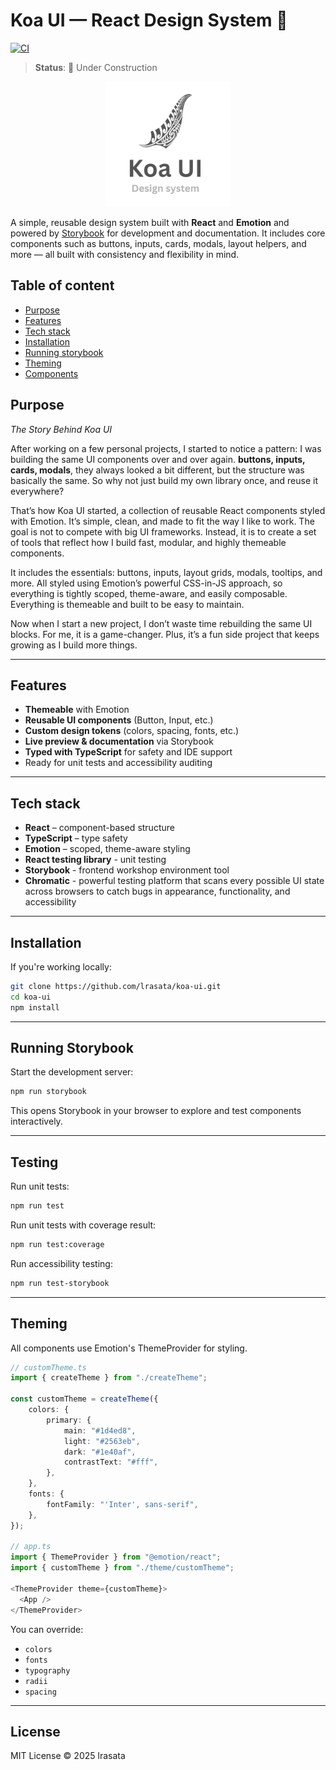 # Koa UI — React Design System 🚧

[![CI](https://github.com/lrasata/koa-ui/actions/workflows/ci.yml/badge.svg)](https://github.com/lrasata/koa-ui/actions/workflows/ci.yml)

> **Status**: 🚧 Under Construction

<div style="text-align: center;">
<img src="https://raw.githubusercontent.com/lrasata/koa-ui/refs/heads/main/docs/koa.png" alt="koa ui logo" width="200" />
</div>

A simple, reusable design system built with **React** and **Emotion** and powered by [Storybook](https://storybook.js.org/) for development and documentation.
It includes core components such as buttons, inputs, cards, modals, layout helpers, and more — all built with consistency and flexibility in mind.

## Table of content

- [Purpose](#purpose)
- [Features](#features)
- [Tech stack](#tech-stack)
- [Installation](#installation)
- [Running storybook](#running-storybook)
- [Theming](#theming)
- [Components](#components)

## Purpose

_The Story Behind Koa UI_

After working on a few personal projects, I started to notice a pattern: I was building the same UI components over and over again.
**buttons, inputs, cards, modals**, they always looked a bit different, but the structure was basically the same. So why not
just build my own library once, and reuse it everywhere?

That’s how Koa UI started, a collection of reusable React components styled with Emotion. It’s simple, clean, and made
to fit the way I like to work. The goal is not to compete with big UI frameworks. Instead, it is to create a set of tools
that reflect how I build fast, modular, and highly themeable components.

It includes the essentials: buttons, inputs, layout grids, modals, tooltips, and more. All styled using Emotion’s powerful CSS-in-JS approach,
so everything is tightly scoped, theme-aware, and easily composable. Everything is themeable and built to be easy to maintain.

Now when I start a new project, I don’t waste time rebuilding the same UI blocks. For me, it is a game-changer. Plus,
it’s a fun side project that keeps growing as I build more things.

---

## Features

- **Themeable** with Emotion
- **Reusable UI components** (Button, Input, etc.)
- **Custom design tokens** (colors, spacing, fonts, etc.)
- **Live preview & documentation** via Storybook
- **Typed with TypeScript** for safety and IDE support
- Ready for unit tests and accessibility auditing

---

## Tech stack

- **React** – component-based structure
- **TypeScript** – type safety
- **Emotion** – scoped, theme-aware styling
- **React testing library** - unit testing
- **Storybook** - frontend workshop environment tool
- **Chromatic** - powerful testing platform that scans every possible UI state across browsers to catch bugs in appearance, functionality, and accessibility

---

## Installation

If you're working locally:

```bash
git clone https://github.com/lrasata/koa-ui.git
cd koa-ui
npm install
```

---

## Running Storybook

Start the development server:

```bash
npm run storybook
```

This opens Storybook in your browser to explore and test components interactively.

---

## Testing

Run unit tests:

```bash
npm run test
```

Run unit tests with coverage result:

```bash
npm run test:coverage
```

Run accessibility testing:

```bash
npm run test-storybook
```

---

## Theming

All components use Emotion's ThemeProvider for styling.

```ts
// customTheme.ts
import { createTheme } from "./createTheme";

const customTheme = createTheme({
    colors: {
        primary: {
            main: "#1d4ed8",
            light: "#2563eb",
            dark: "#1e40af",
            contrastText: "#fff",
        },
    },
    fonts: {
        fontFamily: "'Inter', sans-serif",
    },
});

// app.ts
import { ThemeProvider } from "@emotion/react";
import { customTheme } from "./theme/customTheme";

<ThemeProvider theme={customTheme}>
  <App />
</ThemeProvider>
```

You can override:

- `colors`
- `fonts`
- `typography`
- `radii`
- `spacing`

---

## License

MIT License © 2025 lrasata
